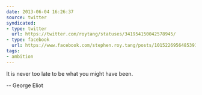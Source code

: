 ```yaml
---
date: 2013-06-04 16:26:37
source: twitter
syndicated:
- type: twitter
  url: https://twitter.com/roytang/statuses/341954150042578945/
- type: facebook
  url: https://www.facebook.com/stephen.roy.tang/posts/10152269564853912
tags:
- ambition
---
```


It is never too late to be what you might have been. 

-- George Eliot